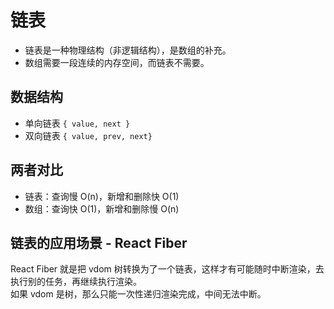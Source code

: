 # 链表

- 链表是一种物理结构（非逻辑结构），是数组的补充。
- 数组需要一段连续的内存空间，而链表不需要。

## 数据结构

- 单向链表 `{ value, next }`
- 双向链表 `{ value, prev, next}`

## 两者对比

- 链表：查询慢 O(n)，新增和删除快 O(1)
- 数组：查询快 O(1)，新增和删除慢 O(n)

## 链表的应用场景 - React Fiber

React Fiber 就是把 vdom 树转换为了一个链表，这样才有可能随时中断渲染，去执行别的任务，再继续执行渲染。<br>
如果 vdom 是树，那么只能一次性递归渲染完成，中间无法中断。
